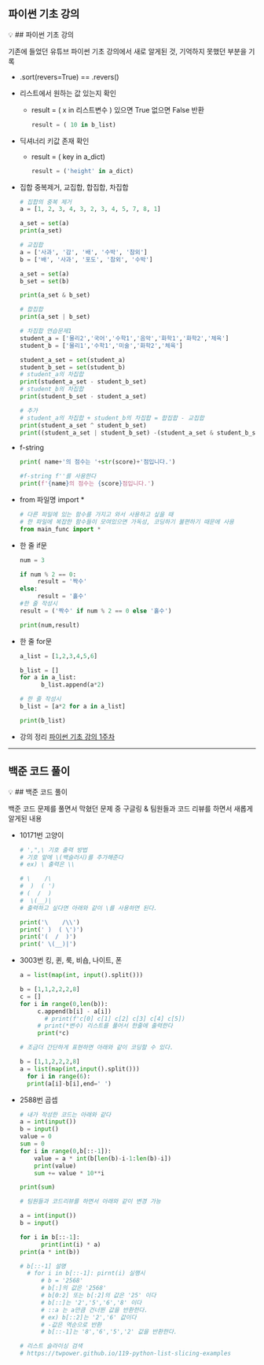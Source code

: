 ## 파이썬 기초 강의

<aside>
💡 ## 파이썬 기초 강의

</aside>

기존에 들었던 유튜브 파이썬 기초 강의에서 새로 알게된 것, 기억하지 못했던 부분을 기록

- .sort(revers=True) == .revers()
- 리스트에서 원하는 값 있는지 확인
  - result = ( x in 리스트변수 ) 있으면 True 없으면 False 반환
    ```python
    result = ( 10 in b_list)
    ```
- 딕셔너리 키값 존재 확인
  - result = ( key in a_dict)
    ```python
    result = ('height' in a_dict)
    ```
- 집합 중복제거, 교집합, 합집합, 차집합

  ```python
  # 집합의 중복 제거
  a = [1, 2, 3, 4, 3, 2, 3, 4, 5, 7, 8, 1]

  a_set = set(a)
  print(a_set)

  # 교집합
  a = ['사과', '감', '배', '수박', '참외']
  b = ['배', '사과', '포도', '참외', '수박']

  a_set = set(a)
  b_set = set(b)

  print(a_set & b_set)

  # 합집합
  print(a_set | b_set)

  # 차집합 연습문제1
  student_a = ['물리2','국어','수학1','음악','화학1','화학2','체육']
  student_b = ['물리1','수학1','미술','화학2','체육']

  student_a_set = set(student_a)
  student_b_set = set(student_b)
  # student_a의 차집합
  print(student_a_set - student_b_set)
  # student_b의 차집합
  print(student_b_set - student_a_set)

  # 추가
  # student_a의 차집합 + student_b의 차집합 = 합집합 - 교집합
  print(student_a_set ^ student_b_set)
  print((student_a_set | student_b_set) -(student_a_set & student_b_set))
  ```

- f-string

  ```python
  print( name+'의 점수는 '+str(score)+'점입니다.')

  #f-string f''를 사용한다
  print(f'{name}의 점수는 {score}점입니다.')
  ```

- from 파일명 import \*
  ```python
  # 다른 파일에 있는 함수를 가지고 와서 사용하고 싶을 때
  # 한 파일에 복잡한 함수들이 모여있으면 가독성, 코딩하기 불편하기 때문에 사용
  from main_func import *
  ```
- 한 줄 if문

  ```python
  num = 3

  if num % 2 == 0:
       result = '짝수'
  else:
       result = '홀수'
  #한 줄 작성시
  result = ('짝수' if num % 2 == 0 else '홀수')

  print(num,result)
  ```

- 한 줄 for문

  ```python
  a_list = [1,2,3,4,5,6]

  b_list = []
  for a in a_list:
  		b_list.append(a*2)

  # 한 줄 작성시
  b_list = [a*2 for a in a_list]

  print(b_list)
  ```

- 강의 정리
  [파이썬 기초 강의 1주차](https://www.notion.so/1-a3fcbc61c34540a0ab6fe36bba12b72f)

---

## 백준 코드 풀이

<aside>
💡 ## 백준 코드 풀이

</aside>

백준 코드 문제를 풀면서 막혔던 문제 중 구글링 & 팀원들과 코드 리뷰를 하면서 새롭게 알게된 내용

- 10171번 고양이

  ```python
  # ',",\ 기호 출력 방법
  # 기호 앞에 \(백슬러시)를 추가해준다
  # ex) \ 출력은 \\

  # \    /\
  #  )  ( ')
  # (  /  )
  #  \(__)|
  # 출력하고 싶다면 아래와 같이 \를 사용하면 된다.

  print('\    /\\')
  print(' )  ( \')')
  print('(  /  )')
  print(' \(__)|')

  ```

- 3003번 킹, 퀸, 룩, 비숍, 나이트, 폰

  ```python
  a = list(map(int, input().split()))

  b = [1,1,2,2,2,8]
  c = []
  for i in range(0,len(b)):
       c.append(b[i] - a[i])
  		 # print(f'c[0] c[1] c[2] c[3] c[4] c[5])
       # print(*변수) 리스트를 풀어서 한줄에 출력한다
       print(*c)

  # 조금더 간단하게 표현하면 아래와 같이 코딩할 수 있다.

  b = [1,1,2,2,2,8]
  a = list(map(int,input().split()))
  	for i in range(6):
  	print(a[i]-b[i],end=' ')
  ```

- 2588번 곱셉

  ```python
  # 내가 작성한 코드는 아래와 같다
  a = int(input())
  b = input()
  value = 0
  sum = 0
  for i in range(0,b[::-1]):
      value = a * int(b[len(b)-i-1:len(b)-i])
      print(value)
      sum += value * 10**i

  print(sum)

  # 팀원들과 코드리뷰를 하면서 아래와 같이 변경 가능

  a = int(input())
  b = input()

  for i in b[::-1]:
  		print(int(i) * a)
  print(a * int(b))

  # b[::-1] 설명
  	# for i in b[::-1]: pirnt(i) 실행시
  		# b = '2568'
  		# b[:]의 값은 '2568'
  		# b[0:2] 또는 b[:2]의 값은 '25' 이다
  		# b[::]는 '2','5','6','8' 이다
  		# ::a 는 a만큼 건너뛴 값을 반환한다.
  		# ex) b[::2]는 '2','6' 값이다
  		# -값은 역순으로 반환
  		# b[::-1]는 '8','6','5','2' 값을 반환한다.

  # 리스트 슬라이싱 검색
  # https://twpower.github.io/119-python-list-slicing-examples

  ```
